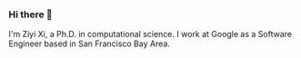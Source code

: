 ### Hi there 👋

I'm Ziyi Xi, a Ph.D. in computational science. I work at Google as a Software Engineer based in San Francisco Bay Area.

